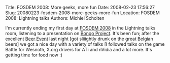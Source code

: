 Title: FOSDEM 2008: More geeks, more fun
Date: 2008-02-23 17:56:27
Slug: 20080223-fosdem-2008-more-geeks-more-fun
Location: FOSDEM 2008: Lightning talks
Authors: Michiel Scholten

<p>I'm currently ending my first day at <a href="http://fosdem.org/2008/">FOSDEM 2008</a> in the Lightning talks room, listening to a presentation on <a href="http://bongo-project.org/">Bongo Project</a>. It's been fun; after the excellent <a href="http://fosdem.org/2008/beerevent">Beer Event</a> last night [got sliiightly drunk on the great Belgian beers] we got a nice day with a variety of talks [I followed talks on the game Battle for Wesnoth, X.org drivers for ATi and nVidia and a lot more. It's getting time for food now :)</p>